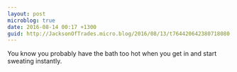 ```yaml
---
layout: post
microblog: true
date: 2016-08-14 00:17 +1300
guid: http://JacksonOfTrades.micro.blog/2016/08/13/t764420642380718080.html
---
```

You know you probably have the bath too hot when you get in and start sweating instantly.
